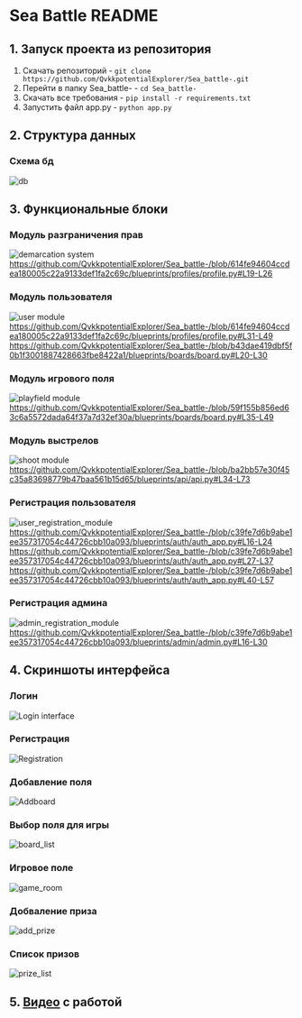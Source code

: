 # Sea Battle README
## 1. Запуск проекта из репозитория
1) Скачать репозиторий - ```git clone https://github.com/QvkkpotentialExplorer/Sea_battle-.git```
2) Перейти в папку Sea_battle- - ```cd Sea_battle-```
3) Скачать все требования - ```pip install -r requirements.txt```
4) Запустить файл app.py - ```python app.py```
## 2. Структура данных
### Схема бд
![db](images/Codeblocks/dbsystem.jpg)
## 3. Функциональные блоки
### Модуль разграничения прав
![demarcation system](images/Codeblocks/demarcation_module.jpg)
https://github.com/QvkkpotentialExplorer/Sea_battle-/blob/614fe94604ccdea180005c22a9133def1fa2c69c/blueprints/profiles/profile.py#L19-L26

### Модуль пользователя

![user module](images/Codeblocks/user_interface.jpg)
https://github.com/QvkkpotentialExplorer/Sea_battle-/blob/614fe94604ccdea180005c22a9133def1fa2c69c/blueprints/profiles/profile.py#L31-L49
https://github.com/QvkkpotentialExplorer/Sea_battle-/blob/b43dae419dbf5f0b1f3001887428663fbe8422a1/blueprints/boards/board.py#L20-L30

### Модуль игрового поля
![playfield module](images/Codeblocks/playfield_module.jpg)
https://github.com/QvkkpotentialExplorer/Sea_battle-/blob/59f155b856ed63c6a5572dada64f37a7d32ef30a/blueprints/boards/board.py#L35-L49

### Модуль выстрелов
![shoot module](images/Codeblocks/shot_module.jpg)
https://github.com/QvkkpotentialExplorer/Sea_battle-/blob/ba2bb57e30f45c35a83698779b47baa561b15d65/blueprints/api/api.py#L34-L73

### Регистрация пользователя
![user_registration_module](images/Codeblocks/user_registration.jpg)
https://github.com/QvkkpotentialExplorer/Sea_battle-/blob/c39fe7d6b9abe1ee357317054c44726cbb10a093/blueprints/auth/auth_app.py#L16-L24
https://github.com/QvkkpotentialExplorer/Sea_battle-/blob/c39fe7d6b9abe1ee357317054c44726cbb10a093/blueprints/auth/auth_app.py#L27-L37
https://github.com/QvkkpotentialExplorer/Sea_battle-/blob/c39fe7d6b9abe1ee357317054c44726cbb10a093/blueprints/auth/auth_app.py#L40-L57

### Регистрация админа
![admin_registration_module]()
https://github.com/QvkkpotentialExplorer/Sea_battle-/blob/c39fe7d6b9abe1ee357317054c44726cbb10a093/blueprints/admin/admin.py#L16-L30

## 4. Скриншоты интерфейса
### Логин
![Login interface](images/Screenshots/Login.png)
### Регистрация
![Registration](images/Screenshots/Registration.png)
### Добавление поля
![Addboard](images/6_1-usercase/2.addfield.PNG)
### Выбор поля для игры
![board_list](images/6_2-usercase/fields.PNG)
### Игровое поле
![game_room](images/6_2-usercase/field.PNG)
### Добваление приза
![add_prize](images/Screenshots/add_prize.png)
### Список призов
![prize_list](images/Screenshots/prize_list.png)
## 5. [Видео](https://www.youtube.com/) с работой
